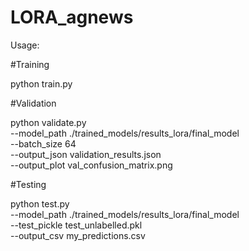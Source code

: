 # LORA_agnews

Usage:

#Training

python train.py

#Validation

python validate.py \
  --model_path ./trained_models/results_lora/final_model \
  --batch_size 64 \
  --output_json validation_results.json \
  --output_plot val_confusion_matrix.png

#Testing

python test.py \
  --model_path ./trained_models/results_lora/final_model \
  --test_pickle test_unlabelled.pkl \
  --output_csv my_predictions.csv
